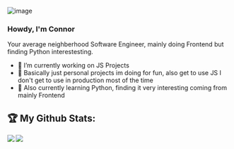 ![image](https://user-images.githubusercontent.com/51511531/197359782-2761fc1e-bb45-46f5-89c0-8088ec90221c.png)

### Howdy, I'm Connor 

Your average neighberhood Software Engineer, mainly doing Frontend but finding Python interestesting.

- 🔭 I’m currently working on JS Projects 
- 🔭 Basically just personal projects im doing for fun, also get to use JS I don't get to use in production most of the time
- 🌱 Also currently learning Python, finding it very interesting coming from mainly Frontend

## :trophy: My Github Stats:

<!--
![GitHub stats](https://readme-stats-cfgj2cxdy.vercel.app/api?username=connorjnel&count_private=true&show_icons=true&theme=dracula)
![Top Langs](https://readme-stats-cfgj2cxdy.vercel.app/api/top-langs/?username=connorjnel&hide=php&theme=dracula)
-->
<div>
<a href="https://github-readme-stats.vercel.app/api?username=connorjnel&theme=tokyonight">
  <img  align="left" src="https://github-readme-stats.vercel.app/api?username=connorjnel&count_private=true&show_icons=true&theme=dracula" />
</a>
<a href="https://github-readme-stats.vercel.app/api/top-langs/?username=connorjnel&hide=php&theme=dracula">
  <img align="left" src="https://github-readme-stats.vercel.app/api/top-langs/?username=connorjnel&hide=php&theme=dracula" />
</a>
</div>
